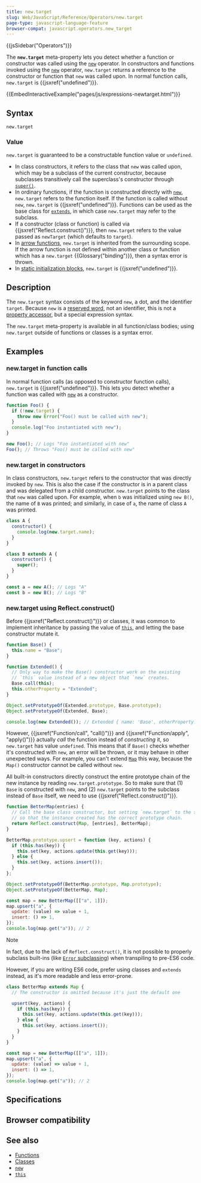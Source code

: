 ```yaml
---
title: new.target
slug: Web/JavaScript/Reference/Operators/new.target
page-type: javascript-language-feature
browser-compat: javascript.operators.new_target
---
```


{{jsSidebar("Operators")}}

The **`new.target`** meta-property lets you detect whether a function or constructor was called using the [`new`](/Web/JavaScript/Reference/Operators/new) operator. In constructors and functions invoked using the [`new`](/Web/JavaScript/Reference/Operators/new) operator, `new.target` returns a reference to the constructor or function that `new` was called upon. In normal function calls, `new.target` is {{jsxref("undefined")}}.

{{EmbedInteractiveExample("pages/js/expressions-newtarget.html")}}

## Syntax

```js-nolint
new.target
```

### Value

`new.target` is guaranteed to be a constructable function value or `undefined`.

- In class constructors, it refers to the class that `new` was called upon, which may be a subclass of the current constructor, because subclasses transitively call the superclass's constructor through [`super()`](/Web/JavaScript/Reference/Operators/super).
- In ordinary functions, if the function is constructed directly with [`new`](/Web/JavaScript/Reference/Operators/new), `new.target` refers to the function itself. If the function is called without `new`, `new.target` is {{jsxref("undefined")}}. Functions can be used as the base class for [`extends`](/Web/JavaScript/Reference/Classes/extends), in which case `new.target` may refer to the subclass.
- If a constructor (class or function) is called via {{jsxref("Reflect.construct()")}}, then `new.target` refers to the value passed as `newTarget` (which defaults to `target`).
- In [arrow functions](/Web/JavaScript/Reference/Functions/Arrow_functions), `new.target` is inherited from the surrounding scope. If the arrow function is not defined within another class or function which has a `new.target` {{Glossary("binding")}}, then a syntax error is thrown.
- In [static initialization blocks](/Web/JavaScript/Reference/Classes/Static_initialization_blocks), `new.target` is {{jsxref("undefined")}}.

## Description

The `new.target` syntax consists of the keyword `new`, a dot, and the identifier `target`. Because `new` is a [reserved word](/Web/JavaScript/Reference/Lexical_grammar#reserved_words), not an identifier, this is not a [property accessor](/Web/JavaScript/Reference/Operators/Property_accessors), but a special expression syntax.

The `new.target` meta-property is available in all function/class bodies; using `new.target` outside of functions or classes is a syntax error.

## Examples

### new\.target in function calls

In normal function calls (as opposed to constructor function calls), `new.target` is {{jsxref("undefined")}}. This lets you detect whether a function was called with [`new`](/Web/JavaScript/Reference/Operators/new) as a constructor.

```js
function Foo() {
  if (!new.target) {
    throw new Error("Foo() must be called with new");
  }
  console.log("Foo instantiated with new");
}

new Foo(); // Logs "Foo instantiated with new"
Foo(); // Throws "Foo() must be called with new"
```

### new\.target in constructors

In class constructors, `new.target` refers to the constructor that was directly invoked by `new`. This is also the case if the constructor is in a parent class and was delegated from a child constructor. `new.target` points to the class that `new` was called upon. For example, when `b` was initialized using `new B()`, the name of `B` was printed; and similarly, in case of `a`, the name of class `A` was printed.

```js
class A {
  constructor() {
    console.log(new.target.name);
  }
}

class B extends A {
  constructor() {
    super();
  }
}

const a = new A(); // Logs "A"
const b = new B(); // Logs "B"
```

### new\.target using Reflect.construct()

Before {{jsxref("Reflect.construct()")}} or classes, it was common to implement inheritance by passing the value of [`this`](/Web/JavaScript/Reference/Operators/this), and letting the base constructor mutate it.

```js example-bad
function Base() {
  this.name = "Base";
}

function Extended() {
  // Only way to make the Base() constructor work on the existing
  // `this` value instead of a new object that `new` creates.
  Base.call(this);
  this.otherProperty = "Extended";
}

Object.setPrototypeOf(Extended.prototype, Base.prototype);
Object.setPrototypeOf(Extended, Base);

console.log(new Extended()); // Extended { name: 'Base', otherProperty: 'Extended' }
```

However, {{jsxref("Function/call", "call()")}} and {{jsxref("Function/apply", "apply()")}} actually _call_ the function instead of _constructing_ it, so `new.target` has value `undefined`. This means that if `Base()` checks whether it's constructed with `new`, an error will be thrown, or it may behave in other unexpected ways. For example, you can't extend [`Map`](/Web/JavaScript/Reference/Global_Objects/Map/Map) this way, because the `Map()` constructor cannot be called without `new`.

All built-in constructors directly construct the entire prototype chain of the new instance by reading `new.target.prototype`. So to make sure that (1) `Base` is constructed with `new`, and (2) `new.target` points to the subclass instead of `Base` itself, we need to use {{jsxref("Reflect.construct()")}}.

```js
function BetterMap(entries) {
  // Call the base class constructor, but setting `new.target` to the subclass,
  // so that the instance created has the correct prototype chain.
  return Reflect.construct(Map, [entries], BetterMap);
}

BetterMap.prototype.upsert = function (key, actions) {
  if (this.has(key)) {
    this.set(key, actions.update(this.get(key)));
  } else {
    this.set(key, actions.insert());
  }
};

Object.setPrototypeOf(BetterMap.prototype, Map.prototype);
Object.setPrototypeOf(BetterMap, Map);

const map = new BetterMap([["a", 1]]);
map.upsert("a", {
  update: (value) => value + 1,
  insert: () => 1,
});
console.log(map.get("a")); // 2
```

> [!NOTE]
> In fact, due to the lack of `Reflect.construct()`, it is not possible to properly subclass built-ins (like [`Error` subclassing](/Web/JavaScript/Reference/Global_Objects/Error#custom_error_types)) when transpiling to pre-ES6 code.

However, if you are writing ES6 code, prefer using classes and `extends` instead, as it's more readable and less error-prone.

```js
class BetterMap extends Map {
  // The constructor is omitted because it's just the default one

  upsert(key, actions) {
    if (this.has(key)) {
      this.set(key, actions.update(this.get(key)));
    } else {
      this.set(key, actions.insert());
    }
  }
}

const map = new BetterMap([["a", 1]]);
map.upsert("a", {
  update: (value) => value + 1,
  insert: () => 1,
});
console.log(map.get("a")); // 2
```

## Specifications



## Browser compatibility



## See also

- [Functions](/Web/JavaScript/Reference/Functions)
- [Classes](/Web/JavaScript/Reference/Classes)
- [`new`](/Web/JavaScript/Reference/Operators/new)
- [`this`](/Web/JavaScript/Reference/Operators/this)
